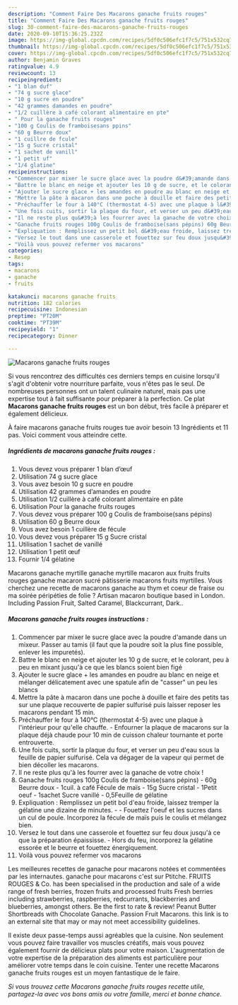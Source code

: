 ```yaml
---
description: "Comment Faire Des Macarons ganache fruits rouges"
title: "Comment Faire Des Macarons ganache fruits rouges"
slug: 30-comment-faire-des-macarons-ganache-fruits-rouges
date: 2020-09-10T15:36:25.232Z
image: https://img-global.cpcdn.com/recipes/5df0c506efc1f7c5/751x532cq70/macarons-ganache-fruits-rouges-photo-principale-de-la-recette.jpg
thumbnail: https://img-global.cpcdn.com/recipes/5df0c506efc1f7c5/751x532cq70/macarons-ganache-fruits-rouges-photo-principale-de-la-recette.jpg
cover: https://img-global.cpcdn.com/recipes/5df0c506efc1f7c5/751x532cq70/macarons-ganache-fruits-rouges-photo-principale-de-la-recette.jpg
author: Benjamin Graves
ratingvalue: 4.9
reviewcount: 13
recipeingredient:
- "1 blan duf"
- "74 g sucre glace"
- "10 g sucre en poudre"
- "42 grammes damandes en poudre"
- "1/2 cuillère à café colorant alimentaire en pte"
- " Pour la ganache fruits rouges"
- "100 g Coulis de framboisesans ppins"
- "60 g Beurre doux"
- "1 cuillre de fcule"
- "15 g Sucre cristal"
- "1 sachet de vanill"
- "1 petit uf"
- "1/4 glatine"
recipeinstructions:
- "Commencer par mixer le sucre glace avec la poudre d&#39;amande dans un mixeur. Passer au tamis (il faut que la poudre soit la plus fine possible, enlever les impuretés)."
- "Battre le blanc en neige et ajouter les 10 g de sucre, et le colorant, peu à peu en mixant jusqu&#39;à ce que les blancs soient bien figé"
- "Ajouter le sucre glace + les amandes en poudre au blanc en neige et mélanger délicatement avec une spatule afin de &#34;casser&#34; un peu les blancs"
- "Mettre la pâte à macaron dans une poche à douille et faire des petits tas sur une plaque recouverte de papier sulfurisé puis laisser reposer les macarons pendant 15 min."
- "Préchauffer le four à 140°C (thermostat 4-5) avec une plaque à l&#39;intérieur pour qu&#39;elle chauffe. Enfourner la plaque de macarons sur la plaque déjà chaude pour 10 min de cuisson chaleur tournante et porte entrouverte."
- "Une fois cuits, sortir la plaque du four, et verser un peu d&#39;eau sous la feuille de papier sulfurisé. Cela va dégager de la vapeur qui permet de bien décoller les macarons."
- "Il ne reste plus qu&#39;à les fourrer avec la ganache de votre choix !"
- "Ganache fruits rouges 100g Coulis de framboise(sans pépins) 60g Beurre doux 1cuil. à café Fécule de maïs 15g Sucre cristal 1Petit oeuf 1sachet Sucre vanillé 0,5Feuille de gélatine"
- "Expliquation : Remplissez un petit bol d&#39;eau froide, laissez tremper la gélatine une dizaine de minutes.  Fouettez l&#39;oeuf et les sucres dans un cul de poule. Incorporez la fécule de maïs puis le coulis et mélangez bien."
- "Versez le tout dans une casserole et fouettez sur feu doux jusqu&#39;à ce que la préparation épaississe. Hors du feu, incorporez la gélatine essorée et le beurre et fouettez énergiquement."
- "Voilà vous pouvez refermer vos macarons"
categories:
- Resep
tags:
- macarons
- ganache
- fruits

katakunci: macarons ganache fruits 
nutrition: 182 calories
recipecuisine: Indonesian
preptime: "PT20M"
cooktime: "PT39M"
recipeyield: "1"
recipecategory: Dinner

---
```



![Macarons ganache fruits rouges](https://img-global.cpcdn.com/recipes/5df0c506efc1f7c5/751x532cq70/macarons-ganache-fruits-rouges-photo-principale-de-la-recette.jpg)

Si vous rencontrez des difficultés ces derniers temps en cuisine lorsqu'il s'agit d'obtenir votre nourriture parfaite, vous n'êtes pas le seul. De nombreuses personnes ont un talent culinaire naturel, mais pas une expertise tout à fait suffisante pour préparer à la perfection. Ce plat <strong> Macarons ganache fruits rouges </strong> est un bon début, très facile à préparer et également délicieux.

<!--inarticleads1-->

À faire macarons ganache fruits rouges tue avoir besoin 13 Ingrédients et 11 pas. Voici comment vous atteindre cette.

##### Ingrédients de macarons ganache fruits rouges :

1. Vous devez vous préparer 1 blan d’œuf
1. Utilisation 74 g sucre glace
1. Vous avez besoin 10 g sucre en poudre
1. Utilisation 42 grammes d’amandes en poudre
1. Utilisation 1/2 cuillère à café colorant alimentaire en pâte
1. Utilisation  Pour la ganache fruits rouges
1. Vous devez vous préparer 100 g Coulis de framboise(sans pépins)
1. Utilisation 60 g Beurre doux
1. Vous avez besoin 1 cuillère de fécule
1. Vous devez vous préparer 15 g Sucre cristal
1. Utilisation 1 sachet de vanillé
1. Utilisation 1 petit œuf
1. Fournir 1/4 gélatine


Macarons ganache myrtille ganache myrtille macaron aux fruits fruits rouges ganache macaron sucré pâtisserie macarons fruits myrtilles. Vous cherchez une recette de macarons ganache au thym et coeur de fraise ou ma soirée péripéties de folie ? Artisan macaron boutique based in London. Including Passion Fruit, Salted Caramel, Blackcurrant, Dark.. 

<!--inarticleads2-->

##### Macarons ganache fruits rouges instructions :

1. Commencer par mixer le sucre glace avec la poudre d&#39;amande dans un mixeur. Passer au tamis (il faut que la poudre soit la plus fine possible, enlever les impuretés).
1. Battre le blanc en neige et ajouter les 10 g de sucre, et le colorant, peu à peu en mixant jusqu&#39;à ce que les blancs soient bien figé
1. Ajouter le sucre glace + les amandes en poudre au blanc en neige et mélanger délicatement avec une spatule afin de &#34;casser&#34; un peu les blancs
1. Mettre la pâte à macaron dans une poche à douille et faire des petits tas sur une plaque recouverte de papier sulfurisé puis laisser reposer les macarons pendant 15 min.
1. Préchauffer le four à 140°C (thermostat 4-5) avec une plaque à l&#39;intérieur pour qu&#39;elle chauffe. - Enfourner la plaque de macarons sur la plaque déjà chaude pour 10 min de cuisson chaleur tournante et porte entrouverte.
1. Une fois cuits, sortir la plaque du four, et verser un peu d&#39;eau sous la feuille de papier sulfurisé. Cela va dégager de la vapeur qui permet de bien décoller les macarons.
1. Il ne reste plus qu&#39;à les fourrer avec la ganache de votre choix !
1. Ganache fruits rouges 100g Coulis de framboise(sans pépins) - 60g Beurre doux - 1cuil. à café Fécule de maïs - 15g Sucre cristal - 1Petit oeuf - 1sachet Sucre vanillé - 0,5Feuille de gélatine
1. Expliquation : Remplissez un petit bol d&#39;eau froide, laissez tremper la gélatine une dizaine de minutes. -  - Fouettez l&#39;oeuf et les sucres dans un cul de poule. Incorporez la fécule de maïs puis le coulis et mélangez bien.
1. Versez le tout dans une casserole et fouettez sur feu doux jusqu&#39;à ce que la préparation épaississe. - Hors du feu, incorporez la gélatine essorée et le beurre et fouettez énergiquement.
1. Voilà vous pouvez refermer vos macarons


Les meilleures recettes de ganache pour macarons notées et commentées par les internautes. ganache pour macarons c&#39;est sur Ptitche. FRUITS ROUGES &amp; Co. has been specialised in the production and sale of a wide range of fresh berries, frozen fruits and processed fruits Fresh berries including strawberries, raspberries, redcurrants, blackberries and blueberries, amongst others. Be the first to rate &amp; review! Peanut Butter Shortbreads with Chocolate Ganache. Passion Fruit Macarons. this link is to an external site that may or may not meet accessibility guidelines. 

<!--inarticleads1-->

<p>
Il existe deux passe-temps aussi agréables que la cuisine. Non seulement vous pouvez faire travailler vos muscles créatifs, mais vous pouvez également fournir de délicieux plats pour votre maison. L'augmentation de votre expertise de la préparation des aliments est particulière pour améliorer votre temps dans le coin cuisine. Tenter une recette Macarons ganache fruits rouges est un moyen fantastique de le faire.
</p>

<p>
<i>Si vous trouvez cette Macarons ganache fruits rouges recette utile, partagez-la avec vos bons amis ou votre famille, merci et bonne chance.</i>
</p>
